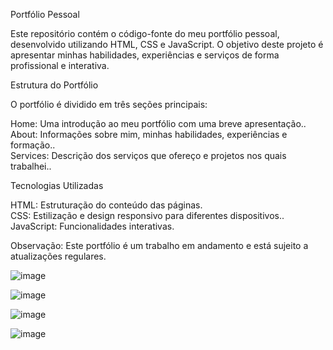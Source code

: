 Portfólio Pessoal

Este repositório contém o código-fonte do meu portfólio pessoal, desenvolvido utilizando HTML, CSS e JavaScript. O objetivo deste projeto é apresentar minhas habilidades, experiências e serviços de forma profissional e interativa.

Estrutura do Portfólio

O portfólio é dividido em três seções principais:

Home: Uma introdução ao meu portfólio com uma breve apresentação..<br>
About: Informações sobre mim, minhas habilidades, experiências e formação..<br>
Services: Descrição dos serviços que ofereço e projetos nos quais trabalhei..<br>

Tecnologias Utilizadas

HTML: Estruturação do conteúdo das páginas.<br>
CSS: Estilização e design responsivo para diferentes dispositivos..<br>
JavaScript: Funcionalidades interativas.<br>

Observação: Este portfólio é um trabalho em andamento e está sujeito a atualizações regulares.

![image](https://github.com/vieiraadev/Meu_Portifolio/assets/164572708/14a44b36-0037-4fec-a82b-fa9fb95b1ea6)

![image](https://github.com/vieiraadev/Meu_Portifolio/assets/164572708/0dec1c67-a271-485e-bd1b-00d319ba1ee9)

![image](https://github.com/vieiraadev/Meu_Portifolio/assets/164572708/427a2b9c-d6bb-4978-b99a-f75471f62169)

![image](https://github.com/vieiraadev/Meu_Portifolio/assets/164572708/06afa04c-4dab-44cd-9e23-a67759645268)



